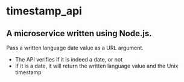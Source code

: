 # timestamp_api
## A microservice written using Node.js.

Pass a written language date value as a URL argument.
- The API verifies if it is indeed a date, or not
- If it is a date, it will return the written language value and the Unix timestamp
